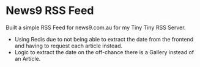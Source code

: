 # News9 RSS Feed

Built a simple RSS Feed for news9.com.au for my Tiny Tiny RSS Server.

 * Using Redis due to not being able to extract the date from the frontend and having to request each article instead.
 * Logic to extract the date on the off-chance there is a Gallery instead of an Article.
